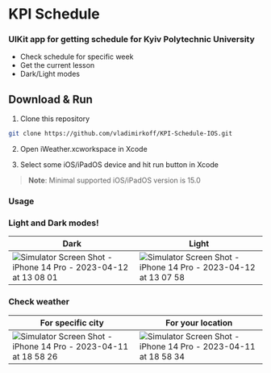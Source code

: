 # KPI Schedule

### UIKit app for getting schedule for Kyiv Polytechnic University

- Check schedule for specific week
- Get the current lesson
- Dark/Light modes


## Download & Run



1. Clone this repository

```bash
git clone https://github.com/vladimirkoff/KPI-Schedule-IOS.git
```





2. Open iWeather.xcworkspace in Xcode

3. Select some iOS/iPadOS device and hit run button in Xcode

> **Note**: Minimal supported iOS/iPadOS version is 15.0

###  Usage

###  Light and Dark modes!

| Dark  | Light |
| ------------- | ------------- | 
|![Simulator Screen Shot - iPhone 14 Pro - 2023-04-12 at 13 08 01](https://user-images.githubusercontent.com/115025494/231427205-537872ed-978b-451b-af49-44c4a4971262.png)|![Simulator Screen Shot - iPhone 14 Pro - 2023-04-12 at 13 07 58](https://user-images.githubusercontent.com/115025494/231427196-8e09cd0c-3d91-4c8b-97d9-7b08d69ecda0.png)| 

###  Check weather

| For specific city | For your location |
| ------------- | ------------- |
|![Simulator Screen Shot - iPhone 14 Pro - 2023-04-11 at 18 58 26](https://user-images.githubusercontent.com/115025494/231221002-0c2e7447-1a7b-4302-8a94-f781cc8a04f9.png)| ![Simulator Screen Shot - iPhone 14 Pro - 2023-04-11 at 18 58 34](https://user-images.githubusercontent.com/115025494/231220868-05cd5147-b30e-4ac8-b0fe-c4b6dd25f599.png)| 



